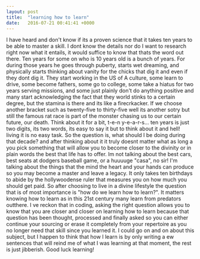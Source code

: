 ```yaml
---
layout: post
title:  "learning how to learn"
date:   2016-07-21 00:41:41 +0000
---
```


I have heard and don't know if its a proven science that it takes ten years to be able to master a skill. I dont know the details nor do I want to research right now what it entails, it would suffice to know that thats the word out there. Ten years for some on who is 10 years old is a bunch of years. For during those years he goes through puberty, starts wet dreaming, and physically starts thinking about vanity for the chicks that dig it and even if they dont dig it. They start working in the US of A culture, some learn to drive, some become fathers, some go to college, some take a hiatus for two years serving missions, and some just plainly don't do anything positive and many start acknowledging the fact that they world stinks to a certain degree, but the stamina is there and its like a firecrkacker. If we choose another bracket such as twenty-five to thirty-five well its another sotry but still the famous rat race is part of the monster chasing us to our certain future, our death. Think about it for a bit, t-e-n  y-e-a-r-s... ten years is just two digits, its two words, its easy to say it but to think about it and hell! living it is no easy task. So the question is, what should I be doing during that decade? and after thinking about it it truly doesnt matter what as long a you pick something that will allow you to become closer to the divinity or in plain words the best that life has to offer. Im not talking about the best cars, best seats at dodgers baseball game, or a huuuuge "casa", no sir! I'm talking about the things that the mind the heart and your hands can produce so you may become a master and leave a legacy. It only takes ten birthdays to abide by the hollywoodense ruler that measures you on how much you should get paid. So after choosing to live in a divine lifestyle the question that is of most importance is "how do we learn how to learn?". It matters knowing how to learn as in this 21st century many learn from predators outthere. I ve reckon that in coding, asking the right question allows you to know that you are closer and closer on learning how to learn because that question has been thought, processed and finally asked so you can either continue your sourcing or erase it completely from your repertoire as you no longer need that skill since you learned it. I could go on and on about this subject, but I happen to think that how I learn is by only writing a ew sentences that will reind me of what I was learning at that moment, the rest is just jibberish. Good luck learning!
